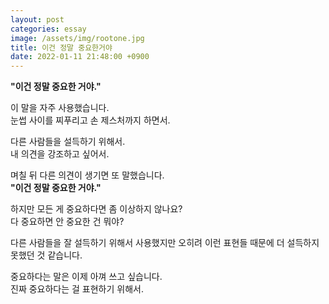```yaml
---
layout: post
categories: essay
image: /assets/img/rootone.jpg
title: 이건 정말 중요한거야
date: 2022-01-11 21:48:00 +0900
---
```

**"이건 정말 중요한 거야."**

이 말을 자주 사용했습니다.  
눈썹 사이를 찌푸리고 손 제스처까지 하면서.

다른 사람들을 설득하기 위해서.  
내 의견을 강조하고 싶어서.

며칠 뒤 다른 의견이 생기면 또 말했습니다.  
**"이건 정말 중요한 거야."**

하지만 모든 게 중요하다면 좀 이상하지 않나요?  
다 중요하면 안 중요한 건 뭐야?

다른 사람들을 잘 설득하기 위해서 사용했지만 오히려 이런 표현들 때문에 더 설득하지 못했던 것 같습니다.

중요하다는 말은 이제 아껴 쓰고 싶습니다.  
진짜 중요하다는 걸 표현하기 위해서.